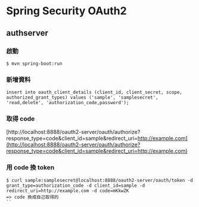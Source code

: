 # Spring Security OAuth2

## authserver

### 啟動

```
$ mvn spring-boot:run
```

### 新增資料

```
insert into oauth_client_details (client_id, client_secret, scope, authorized_grant_types) values ('sample', 'samplesecret', 'read,delete', 'authorization_code,password');
```
### 取得 code

[http://localhost:8888/oauth2-server/oauth/authorize?response_type=code&client_id=sample&redirect_uri=http://example.com](http://localhost:8888/oauth2-server/oauth/authorize?response_type=code&client_id=sample&redirect_uri=http://example.com)

### 用 code 換 token

```
$ curl sample:samplesecret@localhost:8888/oauth2-server/oauth/token -d grant_type=authorization_code -d client_id=sample -d redirect_uri=http://example.com -d code=mKkwZK 
=> code 換成自己取得的
``